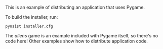 This is an example of distributing an application that uses Pygame.

To build the installer, run:

    pynsist installer.cfg

The *aliens* game is an example included with Pygame itself, so there's no code
here! Other examples show how to distribute application code.
